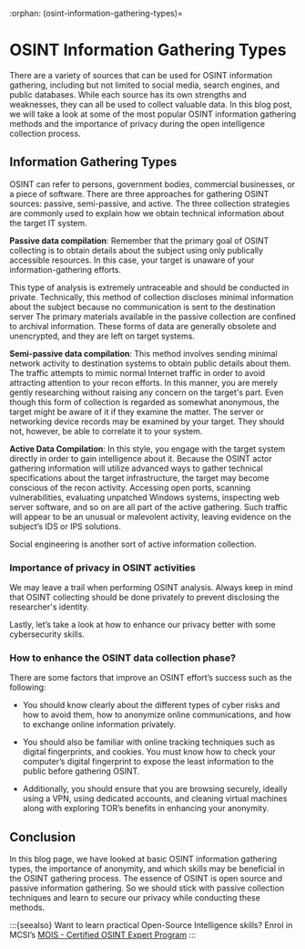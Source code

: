 :orphan:
(osint-information-gathering-types)=
# OSINT Information Gathering Types
 
There are a variety of sources that can be used for OSINT information gathering, including but not limited to social media, search engines, and public databases. While each source has its own strengths and weaknesses, they can all be used to collect valuable data. In this blog post, we will take a look at some of the most popular OSINT information gathering methods and the importance of privacy during the open intelligence collection process.

## Information Gathering Types

OSINT can refer to persons, government bodies, commercial businesses, or a piece of software. There are three approaches for gathering OSINT sources: passive, semi-passive, and active. The three collection strategies are commonly used to explain how we obtain technical information about the target IT system.

**Passive data compilation**: Remember that the primary goal of OSINT collecting is to obtain details about the subject using only publically accessible resources. In this case, your target is unaware of your information-gathering efforts.

This type of analysis is extremely untraceable and should be conducted in private. Technically, this method of collection discloses minimal information about the subject because no communication is sent to the destination server The primary materials available in the passive collection are confined to archival information. These forms of data are generally obsolete and unencrypted, and they are left on target systems.

**Semi-passive data compilation**: This method involves sending minimal network activity to destination systems to obtain public details about them. The traffic attempts to mimic normal Internet traffic in order to avoid attracting attention to your recon efforts. In this manner, you are merely gently researching without raising any concern on the target's part.
Even though this form of collection is regarded as somewhat anonymous, the target might be aware of it if they examine the matter. The server or networking device records may be examined by your target. They should not, however, be able to correlate it to your system.

**Active Data Compilation**: In this style, you engage with the target system directly in order to gain intelligence about it. Because the OSINT actor gathering information will utilize advanced ways to gather technical specifications about the target infrastructure, the target may become conscious of the recon activity. Accessing open ports, scanning vulnerabilities, evaluating unpatched Windows systems, inspecting web server software, and so on are all part of the active gathering.
Such traffic will appear to be an unusual or malevolent activity, leaving evidence on the subject’s IDS or IPS solutions.

Social engineering is another sort of active information collection.

### Importance of privacy in OSINT activities

We may leave a trail when performing OSINT analysis. Always keep in mind that OSINT collecting should be done privately to prevent disclosing the researcher's identity.

Lastly, let’s take a look at how to enhance our privacy better with some cybersecurity skills.

### How to enhance the OSINT data collection phase?

There are some factors that improve an OSINT effort’s success such as the following:

- You should know clearly about the different types of cyber risks and how to avoid them, how to anonymize online communications, and how to exchange online information privately.
  
- You should also be familiar with online tracking techniques such as digital fingerprints, and cookies. You must know how to check your computer’s digital fingerprint to expose the least information to the public before gathering OSINT.
  
- Additionally, you should ensure that you are browsing securely, ideally using a VPN, using dedicated accounts, and cleaning virtual machines along with exploring TOR’s benefits in enhancing your anonymity.

## Conclusion

In this blog page, we have looked at basic OSINT information gathering types, the importance of anonymity, and which skills may be beneficial in the OSINT gathering process. The essence of OSINT is open source and passive information gathering. So we should stick with passive collection techniques and learn to secure our privacy while conducting these methods.

:::{seealso}
Want to learn practical Open-Source Intelligence skills? Enrol in MCSI’s [MOIS - Certified OSINT Expert Program](https://www.mosse-institute.com/certifications/mois-certified-osint-expert.html)
:::
